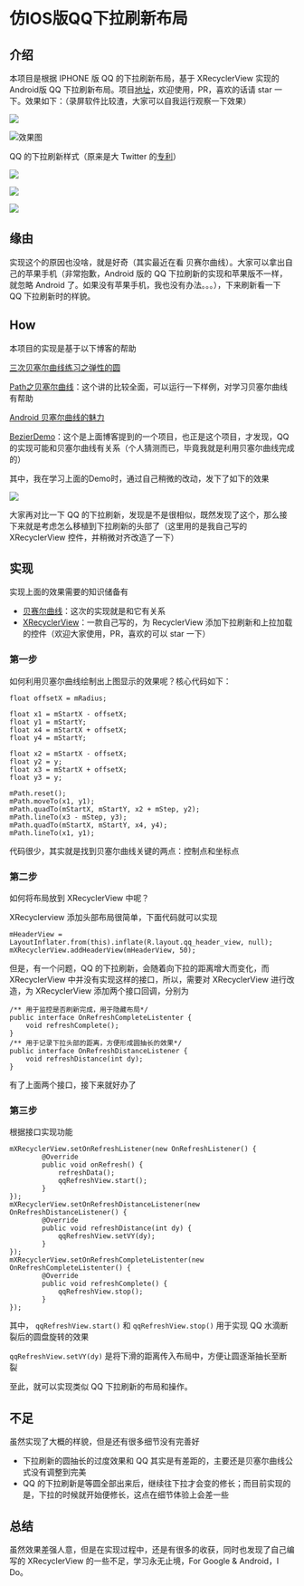 # 仿IOS版QQ下拉刷新布局

## 介绍 ##

本项目是根据 IPHONE 版 QQ 的下拉刷新布局，基于 XRecyclerView 实现的 Android版 QQ 下拉刷新布局。项目[地址](https://github.com/dalu9527/XRecyclerView_For_QQ_Refresh_Header)，欢迎使用，PR，喜欢的话请 star 一下。效果如下：（录屏软件比较渣，大家可以自我运行观察一下效果）

![](http://i.imgur.com/dFQLAJg.gif)

![效果图](http://www.asqql.com/upfile/tmp/20160519/20160519213455_40775.gif)

QQ 的下拉刷新样式（原来是大 Twitter 的[专利](https://isux.tencent.com/pull-down-to-reflesh.html)）

![](https://pic3.zhimg.com/158ef734fbc2bcf56806892d92269482_b.jpg)

![](https://isux.tencent.com/wp-content/uploads/2013/06/20130606165611996.png)

![](https://isux.tencent.com/wp-content/uploads/2013/06/20130606165611996.png)

## 缘由 ##

实现这个的原因也没啥，就是好奇（其实最近在看 贝赛尔曲线）。大家可以拿出自己的苹果手机（非常抱歉，Android 版的 QQ 下拉刷新的实现和苹果版不一样，就忽略 Android 了。如果没有苹果手机，我也没有办法。。。），下来刷新看一下 QQ 下拉刷新时的样貌。

## How ##

本项目的实现是基于以下博客的帮助

[三次贝塞尔曲线练习之弹性的圆](http://www.jianshu.com/p/791d3a791ec2)

[Path之贝塞尔曲线](https://github.com/GcsSloop/AndroidNote/blob/master/CustomView/Advance/%5B6%5DPath_Bezier.md)：这个讲的比较全面，可以运行一下样例，对学习贝塞尔曲线有帮助

[Android 贝塞尔曲线的魅力](http://blog.csdn.net/qq_21430549/article/details/50040241)

[BezierDemo](https://github.com/chenupt/BezierDemo)：这个是上面博客提到的一个项目，也正是这个项目，才发现，QQ 的实现可能和贝塞尔曲线有关系（个人猜测而已，毕竟我就是利用贝塞尔曲线完成的）

其中，我在学习上面的Demo时，通过自己稍微的改动，发下了如下的效果

![](http://i.imgur.com/dFQLAJg.gif)

大家再对比一下 QQ 的下拉刷新，发现是不是很相似，既然发现了这个，那么接下来就是考虑怎么移植到下拉刷新的头部了（这里用的是我自己写的 XRecyclerView 控件，并稍微对齐改造了一下）

## 实现 ##

实现上面的效果需要的知识储备有

- [贝赛尔曲线](https://zh.wikipedia.org/wiki/%E8%B2%9D%E8%8C%B2%E6%9B%B2%E7%B7%9A)：这次的实现就是和它有关系
- [XRecyclerView](https://github.com/dalu9527/XRecyclerView)：一款自己写的，为 RecyclerView 添加下拉刷新和上拉加载的控件（欢迎大家使用，PR，喜欢的可以 star 一下）

### 第一步 ###

如何利用贝塞尔曲线绘制出上图显示的效果呢？核心代码如下：

	float offsetX = mRadius;

    float x1 = mStartX - offsetX;
    float y1 = mStartY;
    float x4 = mStartX + offsetX;
    float y4 = mStartY;

    float x2 = mStartX - offsetX;
    float y2 = y;
    float x3 = mStartX + offsetX;
    float y3 = y;

    mPath.reset();
    mPath.moveTo(x1, y1);
    mPath.quadTo(mStartX, mStartY, x2 + mStep, y2);
    mPath.lineTo(x3 - mStep, y3);
    mPath.quadTo(mStartX, mStartY, x4, y4);
    mPath.lineTo(x1, y1);

代码很少，其实就是找到贝塞尔曲线关键的两点：控制点和坐标点

### 第二步 ###

如何将布局放到 XRecyclerView 中呢？

XRecyclerview 添加头部布局很简单，下面代码就可以实现

 	mHeaderView = LayoutInflater.from(this).inflate(R.layout.qq_header_view, null);
	mXRecyclerView.addHeaderView(mHeaderView, 50);

但是，有一个问题，QQ 的下拉刷新，会随着向下拉的距离增大而变化，而 XRecyclerView 中并没有实现这样的接口，所以，需要对 XRecyclerView 进行改造，为 XRecyclerView 添加两个接口回调，分别为

	/** 用于监控是否刷新完成，用于隐藏布局*/
	public interface OnRefreshCompleteListenter {
	    void refreshComplete();
	}
	/** 用于记录下拉头部的距离，方便形成圆抽长的效果*/
	public interface OnRefreshDistanceListener {
	    void refreshDistance(int dy);
	}

有了上面两个接口，接下来就好办了

### 第三步 ###

根据接口实现功能

	mXRecyclerView.setOnRefreshListener(new OnRefreshListener() {
            @Override
            public void onRefresh() {
                refreshData();
                qqRefreshView.start();
            }
    });
    mXRecyclerView.setOnRefreshDistanceListener(new OnRefreshDistanceListener() {
            @Override
            public void refreshDistance(int dy) {
                qqRefreshView.setVY(dy);
            }
    });
    mXRecyclerView.setOnRefreshCompleteListenter(new OnRefreshCompleteListenter() {
            @Override
            public void refreshComplete() {
                qqRefreshView.stop();
            }
    });

其中， `qqRefreshView.start()` 和 `qqRefreshView.stop()` 用于实现 QQ 水滴断裂后的圆盘旋转的效果

`qqRefreshView.setVY(dy)` 是将下滑的距离传入布局中，方便让圆逐渐抽长至断裂

至此，就可以实现类似 QQ 下拉刷新的布局和操作。

## 不足 ##

虽然实现了大概的样貌，但是还有很多细节没有完善好

- 下拉刷新的圆抽长的过度效果和 QQ 其实是有差距的，主要还是贝塞尔曲线公式没有调整到完美
- QQ 的下拉刷新是等圆全部出来后，继续往下拉才会变的修长；而目前实现的是，下拉的时候就开始便修长，这点在细节体验上会差一些

## 总结 ##

虽然效果差强人意，但是在实现过程中，还是有很多的收获，同时也发现了自己编写的 XRecyclerView 的一些不足，学习永无止境，For Google  & Android，I Do。




